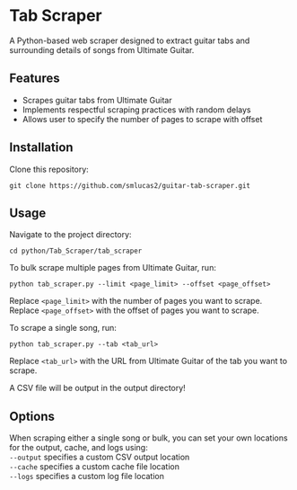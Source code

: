# Tab Scraper
A Python-based web scraper designed to extract guitar tabs and surrounding details of songs from Ultimate Guitar.

## Features
- Scrapes guitar tabs from Ultimate Guitar
- Implements respectful scraping practices with random delays
- Allows user to specify the number of pages to scrape with offset

## Installation
Clone this repository:
```
git clone https://github.com/smlucas2/guitar-tab-scraper.git
```

## Usage
Navigate to the project directory:
```
cd python/Tab_Scraper/tab_scraper
```

To bulk scrape multiple pages from Ultimate Guitar, run:
```
python tab_scraper.py --limit <page_limit> --offset <page_offset>
```
Replace `<page_limit>` with the number of pages you want to scrape.  
Replace `<page_offset>` with the offset of pages you want to scrape.

To scrape a single song, run:
```
python tab_scraper.py --tab <tab_url>
```
Replace `<tab_url>` with the URL from Ultimate Guitar of the tab you want to scrape.

A CSV file will be output in the output directory!

## Options
When scraping either a single song or bulk, you can set your own locations for the output, cache, and logs using:  
`--output` specifies a custom CSV output location  
`--cache` specifies a custom cache file location  
`--logs` specifies a custom log file location
